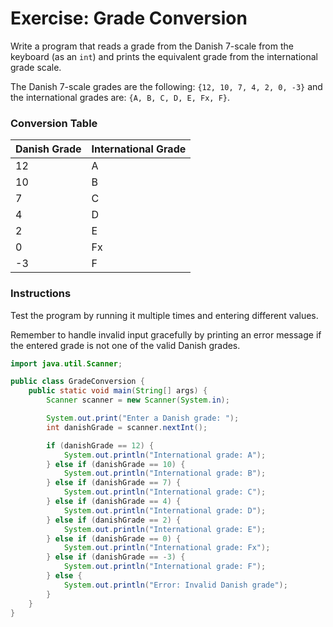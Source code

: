 # Exercise: Grade Conversion

Write a program that reads a grade from the Danish 7-scale from the keyboard (as an `int`) and prints the equivalent grade from the international grade scale. 

The Danish 7-scale grades are the following: `{12, 10, 7, 4, 2, 0, -3}` and the international grades are: `{A, B, C, D, E, Fx, F}`. 

### Conversion Table
| Danish Grade | International Grade |
|--------------|----------------------|
| 12           | A                    |
| 10           | B                    |
| 7            | C                    |
| 4            | D                    |
| 2            | E                    |
| 0            | Fx                   |
| -3           | F                    |

### Instructions
Test the program by running it multiple times and entering different values.

Remember to handle invalid input gracefully by printing an error message if the entered grade is not one of the valid Danish grades.

<hint title="Solution">

```java
import java.util.Scanner;

public class GradeConversion {
    public static void main(String[] args) {
        Scanner scanner = new Scanner(System.in);

        System.out.print("Enter a Danish grade: ");
        int danishGrade = scanner.nextInt();

        if (danishGrade == 12) {
            System.out.println("International grade: A");
        } else if (danishGrade == 10) {
            System.out.println("International grade: B");
        } else if (danishGrade == 7) {
            System.out.println("International grade: C");
        } else if (danishGrade == 4) {
            System.out.println("International grade: D");
        } else if (danishGrade == 2) {
            System.out.println("International grade: E");
        } else if (danishGrade == 0) {
            System.out.println("International grade: Fx");
        } else if (danishGrade == -3) {
            System.out.println("International grade: F");
        } else {
            System.out.println("Error: Invalid Danish grade");
        }
    }
}
```


</hint>